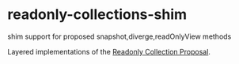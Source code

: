 # readonly-collections-shim
shim support for proposed snapshot,diverge,readOnlyView methods

Layered implementations of the [Readonly Collection Proposal](https://github.com/Agoric/proposal-readonly-collections).
